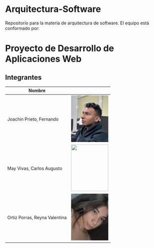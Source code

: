 # Arquitectura-Software

Repositorio para la materia de arquitectura de software. El equipo está conformado por:
# Proyecto de Desarrollo de Aplicaciones Web

## Integrantes 

| Nombre | <!-- --> |
|--------|-|
|Joachin Prieto, Fernando|<img src="./img/JoachinFernando.jpeg" width="120" height="150">|
|May Vivas, Carlos Augusto| <img src="" width="120" height="150"> |
|Ortiz Porras, Reyna Valentina| <img src="./img/ValentinaOrtizPorras.jpeg" width="120" height="150">|
